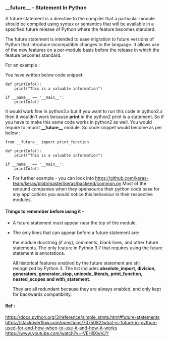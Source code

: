 ###  \_\_future\_\_ - Statement In Python 

A future statement is a directive to the compiler that a particular module should be compiled using syntax or semantics that will be available in a specified future release of Python where the feature becomes standard.

The future statement is intended to ease migration to future versions of Python that introduce incompatible changes to the language. It allows use of the new features on a per-module basis before the release in which the feature becomes standard.

For an example :

You have written below code snippet: 

    def printInfo():
        print("This is a valuable information")

    if __name__ == '__main__':
        printInfo()
        
It would work fine in python3.x but if you want to run this code in python2.x then it wouldn't work because **print** in the python2 print is 
a statement. So if you have to make this same code works in python2 as well. You would require to import **\_\_future\_\_** module.
So code snippet would become as per below :

    from __future__ import print_function

    def printInfo():
        print("This is a valuable information")

    if __name__ == '__main__':
        printInfo()

- For further example - you can look into https://github.com/keras-team/keras/blob/master/keras/backend/common.py 
Most of the renound companies when they opensource their python code base for any applications you would notice this behaviour in their respective modules.

#### Things to remember before using it - 

- A future statement must appear near the top of the module. 
- The only lines that can appear before a future statement are:

  the module docstring (if any),
  comments,
  blank lines, and
  other future statements.
  The only feature in Python 3.7 that requires using the future statement is annotations.
  
  All historical features enabled by the future statement are still recognized by Python 3. 
  The list includes **absolute_import, division, generators, generator_stop, unicode_literals, print_function, nested_scopes and with_statement**. 
  
  They are all redundant because they are always enabled, and only kept for backwards compatibility.
  
 #### Ref :
 
 https://docs.python.org/3/reference/simple_stmts.html#future-statements 
 https://stackoverflow.com/questions/7075082/what-is-future-in-python-used-for-and-how-when-to-use-it-and-how-it-works
 https://www.youtube.com/watch?v=-VEHllXwVJY
 
 
 
